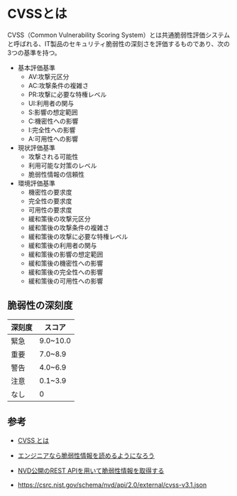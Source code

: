 # CVSSとは
CVSS（Common Vulnerability Scoring System）とは共通脆弱性評価システムと呼ばれる、IT製品のセキュリティ脆弱性の深刻さを評価するものであり、次の3つの基準を持つ。

- 基本評価基準
    - AV:攻撃元区分
    - AC:攻撃条件の複雑さ
    - PR:攻撃に必要な特権レベル
    - UI:利用者の関与
    - S:影響の想定範囲
    - C:機密性への影響
    - I:完全性への影響
    - A:可用性への影響
- 現状評価基準
    - 攻撃される可能性
    - 利用可能な対策のレベル
    - 脆弱性情報の信頼性
- 環境評価基準
    - 機密性の要求度
    - 完全性の要求度
    - 可用性の要求度
    - 緩和策後の攻撃元区分
    - 緩和策後の攻撃条件の複雑さ
    - 緩和策後の攻撃に必要な特権レベル
    - 緩和策後の利用者の関与
    - 緩和策後の影響の想定範囲
    - 緩和策後の機密性への影響
    - 緩和策後の完全性への影響
    - 緩和策後の可用性への影響

## 脆弱性の深刻度
| 深刻度 | スコア   |
| ------ | -------- |
| 緊急   | 9.0~10.0 |
| 重要   | 7.0~8.9  |
| 警告   | 4.0~6.9  |
| 注意   | 0.1~3.9  |
| なし   | 0        |

## 参考
- [CVSS とは](https://sid-fm.com/support/ra/guide/cvss.html)
- [エンジニアなら脆弱性情報を読めるようになろう](https://cyberagent.ai/blog/tech/4025/)

- [NVD公開のREST APIを用いて脆弱性情報を取得する](https://qiita.com/riikunn_ryo/items/97e385ed0a78dc28534f#rest-api)
- https://csrc.nist.gov/schema/nvd/api/2.0/external/cvss-v3.1.json
